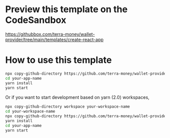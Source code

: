 # Preview this template on the CodeSandbox

<https://githubbox.com/terra-money/wallet-provider/tree/main/templates/create-react-app>

# How to use this template

```sh
npx copy-github-directory https://github.com/terra-money/wallet-provider/tree/main/templates/create-react-app your-app-name
cd your-app-name
yarn install
yarn start
```

Or if you want to start development based on yarn (2.0) workspaces,

```sh
npx copy-github-directory workspace your-workspace-name
cd your-workspace-name
npx copy-github-directory https://github.com/terra-money/wallet-provider/tree/main/templates/create-react-app your-app-name
yarn install
cd your-app-name
yarn start
```